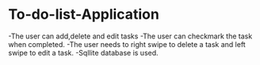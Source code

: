 # To-do-list-Application 
-The user can add,delete and edit tasks
-The user can checkmark the task when completed.
-The user needs to right swipe to delete a task and left swipe to edit a task.
-Sqllite database is used.
